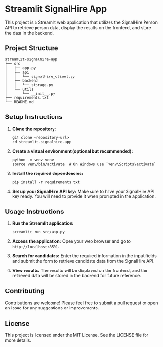# Streamlit SignalHire App

This project is a Streamlit web application that utilizes the SignalHire Person API to retrieve person data, display the results on the frontend, and store the data in the backend.

## Project Structure

```
streamlit-signalhire-app
├── src
│   ├── app.py
│   ├── api
│   │   └── signalhire_client.py
│   ├── backend
│   │   └── storage.py
│   └── utils
│       └── __init__.py
├── requirements.txt
└── README.md
```

## Setup Instructions

1. **Clone the repository:**
   ```
   git clone <repository-url>
   cd streamlit-signalhire-app
   ```

2. **Create a virtual environment (optional but recommended):**
   ```
   python -m venv venv
   source venv/bin/activate  # On Windows use `venv\Scripts\activate`
   ```

3. **Install the required dependencies:**
   ```
   pip install -r requirements.txt
   ```

4. **Set up your SignalHire API key:**
   Make sure to have your SignalHire API key ready. You will need to provide it when prompted in the application.

## Usage Instructions

1. **Run the Streamlit application:**
   ```
   streamlit run src/app.py
   ```

2. **Access the application:**
   Open your web browser and go to `http://localhost:8501`.

3. **Search for candidates:**
   Enter the required information in the input fields and submit the form to retrieve candidate data from the SignalHire API.

4. **View results:**
   The results will be displayed on the frontend, and the retrieved data will be stored in the backend for future reference.

## Contributing

Contributions are welcome! Please feel free to submit a pull request or open an issue for any suggestions or improvements.

## License

This project is licensed under the MIT License. See the LICENSE file for more details.